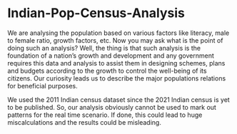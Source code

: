 # Indian-Pop-Census-Analysis

We are analysing the population based on various factors like literacy, male to female ratio, growth factors, etc. Now you may ask what is the point of doing such an analysis? Well, the thing is that such analysis is the foundation of a nation’s growth and development and any government requires this data and analysis to assist them in designing schemes, plans and budgets according to the growth to control the well-being of its citizens. Our curiosity leads us to describe the major populations relations for beneficial purposes.

We used the 2011 Indian census dataset since the 2021 Indian census is yet to be published. So, our analysis obviously cannot be used to mark out patterns for the real time scenario. If done, this could lead to huge miscalculations and the results could be misleading.
